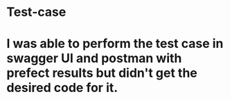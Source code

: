 # Test-case
# I was able to perform the test case in swagger UI and postman with prefect results but didn't get the desired code for it.
